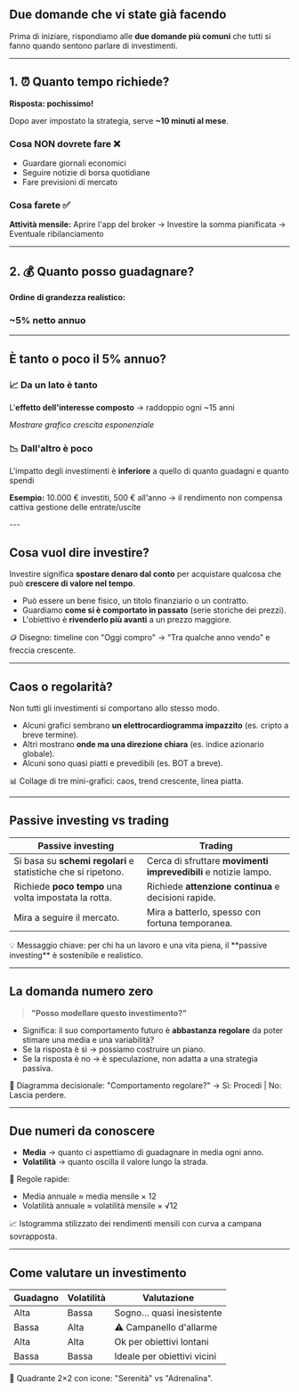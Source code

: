 ## Due domande che vi state già facendo

Prima di iniziare, rispondiamo alle **due domande più comuni** che tutti si fanno quando sentono parlare di investimenti.

---

## 1. ⏰ Quanto tempo richiede?

**Risposta: pochissimo!** 

Dopo aver impostato la strategia, serve **~10 minuti al mese**.

<div class="fragment">

### Cosa NON dovrete fare ❌
- Guardare giornali economici
- Seguire notizie di borsa quotidiane  
- Fare previsioni di mercato

</div>

<div class="fragment">

### Cosa farete ✅
**Attività mensile:** Aprire l'app del broker → Investire la somma pianificata → Eventuale ribilanciamento

</div>

---

## 2. 💰 Quanto posso guadagnare?

**Ordine di grandezza realistico:**

### ~5% netto annuo

---

## È tanto o poco il 5% annuo?

<div class="fragment">

### 📈 Da un lato è **tanto**
L'**effetto dell'interesse composto** → raddoppio ogni ~15 anni

*Mostrare grafico crescita esponenziale*

</div>

<div class="fragment">

### 📉 Dall'altro è **poco**  
L'impatto degli investimenti è **inferiore** a quello di quanto guadagni e quanto spendi

**Esempio:** 10.000 € investiti, 500 € all'anno → il rendimento non compensa cattiva gestione delle entrate/uscite

</div>
---

## Cosa vuol dire investire?

Investire significa **spostare denaro dal conto** per acquistare qualcosa che può **crescere di valore nel tempo**.

- Può essere un bene fisico, un titolo finanziario o un contratto.
- Guardiamo **come si è comportato in passato** (serie storiche dei prezzi).
- L'obiettivo è **rivenderlo più avanti** a un prezzo maggiore.

<div class="visual">
🪙 Disegno: timeline con "Oggi compro" → "Tra qualche anno vendo" e freccia crescente.
</div>

---

## Caos o regolarità?

Non tutti gli investimenti si comportano allo stesso modo.

- Alcuni grafici sembrano **un elettrocardiogramma impazzito** (es. cripto a breve termine).
- Altri mostrano **onde ma una direzione chiara** (es. indice azionario globale).
- Alcuni sono quasi piatti e prevedibili (es. BOT a breve).

<div class="visual">
📊 Collage di tre mini-grafici: caos, trend crescente, linea piatta.
</div>

---

## Passive investing vs trading

| Passive investing | Trading |
| --- | --- |
| Si basa su **schemi regolari** e statistiche che si ripetono. | Cerca di sfruttare **movimenti imprevedibili** e notizie lampo. |
| Richiede **poco tempo** una volta impostata la rotta. | Richiede **attenzione continua** e decisioni rapide. |
| Mira a seguire il mercato. | Mira a batterlo, spesso con fortuna temporanea. |

<div class="fragment">
💡 Messaggio chiave: per chi ha un lavoro e una vita piena, il **passive investing** è sostenibile e realistico.
</div>

---

## La domanda numero zero

> **"Posso modellare questo investimento?"**

- Significa: il suo comportamento futuro è **abbastanza regolare** da poter stimare una media e una variabilità?
- Se la risposta è sì → possiamo costruire un piano.
- Se la risposta è no → è speculazione, non adatta a una strategia passiva.

<div class="visual">
🧭 Diagramma decisionale: "Comportamento regolare?" → Sì: Procedi | No: Lascia perdere.
</div>

---

## Due numeri da conoscere

- **Media** → quanto ci aspettiamo di guadagnare in media ogni anno.
- **Volatilità** → quanto oscilla il valore lungo la strada.

<div class="fragment">
📐 Regole rapide:

- Media annuale ≈ media mensile × 12
- Volatilità annuale ≈ volatilità mensile × √12
</div>

<div class="visual">
📈 Istogramma stilizzato dei rendimenti mensili con curva a campana sovrapposta.
</div>

---

## Come valutare un investimento

| Guadagno | Volatilità | Valutazione |
| --- | --- | --- |
| Alta | Bassa | Sogno… quasi inesistente |
| Bassa | Alta | ⚠️ Campanello d'allarme |
| Alta | Alta | Ok per obiettivi lontani |
| Bassa | Bassa | Ideale per obiettivi vicini |

<div class="visual">
🎯 Quadrante 2×2 con icone: "Serenità" vs "Adrenalina".
</div>
